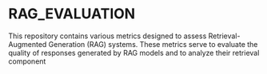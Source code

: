 # RAG_EVALUATION
 This repository contains various metrics designed to assess Retrieval-Augmented Generation (RAG) systems. These metrics serve to evaluate the quality of responses generated by RAG models and to analyze their retrieval component

